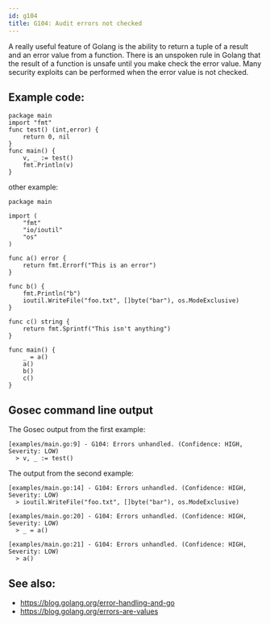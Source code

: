 ```yaml
---
id: g104
title: G104: Audit errors not checked
---
```


A really useful feature of Golang is the ability to return a tuple of a result and an error value from a function. There is an unspoken rule in Golang that the result of a function is unsafe until you make check the error value. Many security exploits can be performed when the error value is not checked.

## Example code:

```
package main
import "fmt"
func test() (int,error) {
	return 0, nil
}
func main() {
	v, _ := test()
	fmt.Println(v)
}
```

other example:

```
package main

import (
	"fmt"
	"io/ioutil"
	"os"
)

func a() error {
	return fmt.Errorf("This is an error")
}

func b() {
	fmt.Println("b")
	ioutil.WriteFile("foo.txt", []byte("bar"), os.ModeExclusive)
}

func c() string {
	return fmt.Sprintf("This isn't anything")
}

func main() {
	_ = a()
	a()
	b()
	c()
}
```

## Gosec command line output

The Gosec output from the first example: 

```
[examples/main.go:9] - G104: Errors unhandled. (Confidence: HIGH, Severity: LOW)
  > v, _ := test()
```

The output from the second example:

```
[examples/main.go:14] - G104: Errors unhandled. (Confidence: HIGH, Severity: LOW)
  > ioutil.WriteFile("foo.txt", []byte("bar"), os.ModeExclusive)

[examples/main.go:20] - G104: Errors unhandled. (Confidence: HIGH, Severity: LOW)
  > _ = a()

[examples/main.go:21] - G104: Errors unhandled. (Confidence: HIGH, Severity: LOW)
  > a()
```

## See also:

* https://blog.golang.org/error-handling-and-go
* https://blog.golang.org/errors-are-values